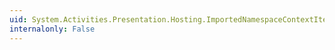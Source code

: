 ```yaml
---
uid: System.Activities.Presentation.Hosting.ImportedNamespaceContextItem.ImportedNamespaces
internalonly: False
---
```

